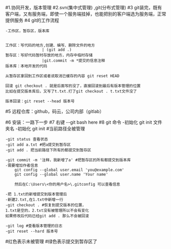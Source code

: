 #1.协同开发，版本管理
#2.svn(集中式管理) ,git(分布式管理)
#3 git装完，既有客户端，又有服务端，即使一个服务端挂掉，也能把别的客户端选为服务端，正常提供服务
#4 git的工作流程

    -工作区，暂存区，版本库


    工作区：写代码的地方,创建、编写、删除文件的地方
                    | (git add .)
    暂存区：写好代码暂时存放的地方，内存中临时存储
                    |git.commit -m *提交的信息注释
    版本库：本地开发的代码

    从暂存区拿回到工作区或者说取消已缓存的内容 git reset HEAD

    回滚 git checkout . 就是后面写的没了，直接回滚到最后有版本管理的位置
    比如在提交版本库后，又写了t.txt.打了git checkout . t.txt文件没了

    版本回滚：git reset --head 版本号

#5 远程仓库：github，码云，公司内部（gitlab）

#6 安装：一路下一步
#7 右键 --git bash here
#8 git 命令
    -初始化 git init 文件夹名
    -初始化 git init #当前路径全被管理

    -git status 查看状态
    -git add a.txt #把a提交到暂存区
    -git add . 把当前路径下所有的都提交到暂存区

    -git commit -m '注释，我新增了a' #把暂存区的所有都提交到版本库
    -需要增加作者信息
        git config --global user.email 'you@example.com'
        git config --global user.name 'Your name'

        然后在C:\Users\<你的用户名>\.gitconfig 可以查看信息

    -把 1.txt的新增提交到版本管理后
    -新建2.txt,在1.txt中新增一行
    -git checkout . #恢复到提交版本的位置，
    1.txt是空的，2.txt没有被管理所以不会有变化
    如果修改后代码已经git add . 那么不会被回滚

    -git log #查看版本管理的日志
    -git reset --hard 版本号

#红色表示未被管理
#绿色表示提交到暂存区了

